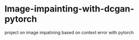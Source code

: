 # Image-impainting-with-dcgan-pytorch
project on image impatining based on context error with pytorch
